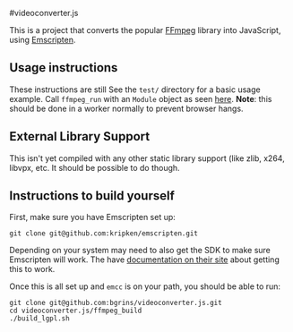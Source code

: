 
#videoconverter.js

This is a project that converts the popular [FFmpeg](http://ffmpeg.org/) library into JavaScript, using [Emscripten](https://github.com/kripken/emscripten).

## Usage instructions

These instructions are still See the `test/` directory for a basic usage example.  Call `ffmpeg_run` with an `Module` object as seen [here](test/index.html).  **Note**: this should be done in a worker normally to prevent browser hangs.

## External Library Support

This isn't yet compiled with any other static library support (like zlib, x264, libvpx, etc.  It should be possible to do though.

## Instructions to build yourself

First, make sure you have Emscripten set up:

    git clone git@github.com:kripken/emscripten.git

Depending on your system may need to also get the SDK to make sure Emscripten will work.  The have [documentation on their site](https://github.com/kripken/emscripten/wiki/Tutorial) about getting this to work.

Once this is all set up and `emcc` is on your path, you should be able to run:

    git clone git@github.com:bgrins/videoconverter.js.git
    cd videoconverter.js/ffmpeg_build
    ./build_lgpl.sh